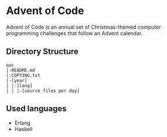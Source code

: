 Advent of Code
===

Advent of Code is an annual set of Christmas-themed computer programming
challenges that follow an Advent calendar.

Directory Structure
---
```
aoc
|-README.md
|-COPYING.txt
|-[year]
| |-[lang]
| | |-[source files per day]
```

Used languages
---
- Erlang
- Haskell
